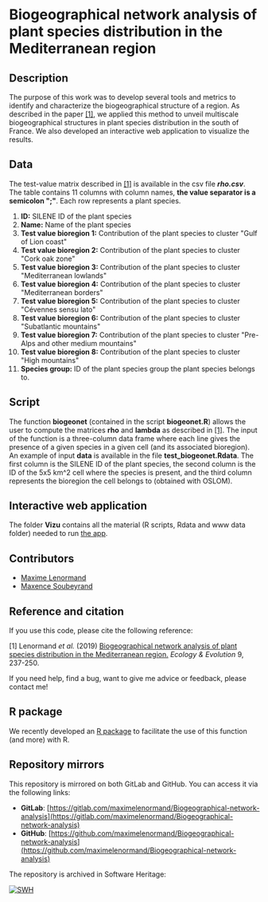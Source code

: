 # Biogeographical network analysis of plant species distribution in the Mediterranean region

## Description

The purpose of this work was to develop several tools and metrics to identify 
and characterize the biogeographical structure of a region. As described in 
the paper [[1]](https://onlinelibrary.wiley.com/doi/full/10.1002/ece3.4718), 
we applied this method to unveil multiscale biogeographical structures in 
plant species distribution in the south of France. We also developed an 
interactive web application to visualize the results.

## Data

The test-value matrix described in 
[[1]](https://onlinelibrary.wiley.com/doi/full/10.1002/ece3.4718) is available 
in the csv file ***rho.csv***. The table contains 11 columns with column names, 
**the value separator is a semicolon ";"**. Each row represents a plant species.

1.  **ID:** SILENE ID of the plant species
2.  **Name:** Name of the plant species
3.  **Test value bioregion 1:** Contribution of the plant species to cluster "Gulf of Lion coast" 
4.  **Test value bioregion 2:** Contribution of the plant species to cluster "Cork oak zone"
5.  **Test value bioregion 3:** Contribution of the plant species to cluster "Mediterranean lowlands" 
6.  **Test value bioregion 4:** Contribution of the plant species to cluster "Mediterranean borders"
7.  **Test value bioregion 5:** Contribution of the plant species to cluster "Cévennes sensu lato"
8.  **Test value bioregion 6:** Contribution of the plant species to cluster "Subatlantic mountains"
9.  **Test value bioregion 7:** Contribution of the plant species to cluster "Pre-Alps and other medium mountains"
10. **Test value bioregion 8:** Contribution of the plant species to cluster "High mountains"
11. **Species group:** ID of the plant species group the plant species belongs to. 

## Script

The function **biogeonet** (contained in the script **biogeonet.R**) allows the 
user to compute the matrices **rho** and **lambda** as described in 
[[1]](https://onlinelibrary.wiley.com/doi/full/10.1002/ece3.4718). 
The input of the function is a three-column data frame where each line gives the 
presence of a given species in a given cell (and its associated bioregion). An 
example of input **data** is available in the file **test_biogeonet.Rdata**. 
The first column is the SILENE ID of the plant species, the second column is the 
ID of the 5x5 km^2 cell where the species is present, and the third column 
represents the bioregion the cell belongs to (obtained with OSLOM).

## Interactive web application

The folder **Vizu** contains all 
the material (R scripts, Rdata and www data folder) needed to run 
[the app](https://biogeomed.sk8.inrae.fr). 

## Contributors

- [Maxime Lenormand](https://www.maximelenormand.com/)
- [Maxence Soubeyrand](https://scholar.google.com/citations?user=tAPNCJQAAAAJ&hl=en)

## Reference and citation

If you use this code, please cite the following reference:

[1] Lenormand *et al.* (2019) [Biogeographical network analysis of plant species distribution in the Mediterranean region.](https://onlinelibrary.wiley.com/doi/full/10.1002/ece3.4718)
*Ecology & Evolution* 9, 237-250.

If you need help, find a bug, want to give me advice or feedback, please contact me!

## R package

We recently developed an [R package](https://bioRgeo.github.io/bioregion/) to 
facilitate the use of this function (and more) with R. 

## Repository mirrors

This repository is mirrored on both GitLab and GitHub. You can access it via the following links:

- **GitLab**: [https://gitlab.com/maximelenormand/Biogeographical-network-analysis](https://gitlab.com/maximelenormand/Biogeographical-network-analysis)  
- **GitHub**: [https://github.com/maximelenormand/Biogeographical-network-analysis](https://github.com/maximelenormand/Biogeographical-network-analysis)  

The repository is archived in Software Heritage:

[![SWH](https://archive.softwareheritage.org/badge/origin/https://github.com/maximelenormand/Biogeographical-network-analysis/)](https://archive.softwareheritage.org/browse/origin/?origin_url=https://github.com/maximelenormand/Biogeographical-network-analysis)




